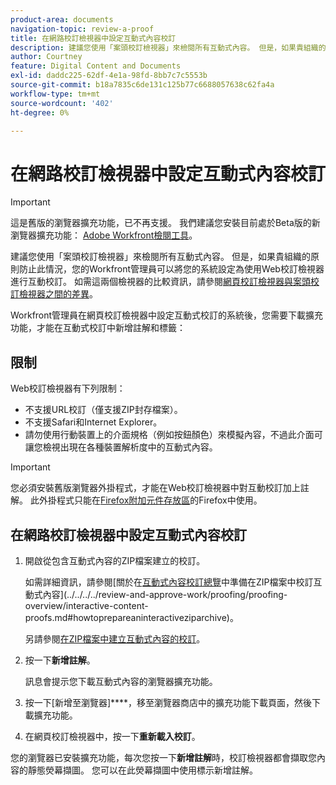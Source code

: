 ```yaml
---
product-area: documents
navigation-topic: review-a-proof
title: 在網路校訂檢視器中設定互動式內容校訂
description: 建議您使用「案頭校訂檢視器」來檢閱所有互動式內容。 但是，如果貴組織的原則防止此情況，您的Workfront管理員可以將您的系統設定為使用Web校訂檢視器進行互動校訂。 如需這兩個檢視器的比較資訊，請參閱網頁校訂檢視器與案頭校訂檢視器之間的差異概述。
author: Courtney
feature: Digital Content and Documents
exl-id: daddc225-62df-4e1a-98fd-8bb7c7c5553b
source-git-commit: b18a7835c6de131c125b77c6688057638c62fa4a
workflow-type: tm+mt
source-wordcount: '402'
ht-degree: 0%

---
```


# 在網路校訂檢視器中設定互動式內容校訂

>[!IMPORTANT]
>
>這是舊版的瀏覽器擴充功能，已不再支援。 我們建議您安裝目前處於Beta版的新瀏覽器擴充功能： [Adobe Workfront檢閱工具](/help/quicksilver/review-and-approve-work/proofing/reviewing-proofs-within-workfront/review-a-proof/review-proof-in-web-viewer-extension.md)。


建議您使用「案頭校訂檢視器」來檢閱所有互動式內容。 但是，如果貴組織的原則防止此情況，您的Workfront管理員可以將您的系統設定為使用Web校訂檢視器進行互動校訂。 如需這兩個檢視器的比較資訊，請參閱[網頁校訂檢視器與案頭校訂檢視器之間的差異](../../../../review-and-approve-work/proofing/proofing-overview/understand-differences-between-web-viewer.md)。

Workfront管理員在網頁校訂檢視器中設定互動式校訂的系統後，您需要下載擴充功能，才能在互動式校訂中新增註解和標籤：

## 限制

Web校訂檢視器有下列限制：

* 不支援URL校訂（僅支援ZIP封存檔案）。
* 不支援Safari和Internet Explorer。
* 請勿使用行動裝置上的介面規格（例如按鈕顏色）來模擬內容，不過此介面可讓您檢視出現在各種裝置解析度中的互動式內容。

>[!IMPORTANT]
>
>您必須安裝舊版瀏覽器外掛程式，才能在Web校訂檢視器中對互動校訂加上註解。 此外掛程式只能在[Firefox附加元件存放區](https://addons.mozilla.org/en-US/firefox/addon/proofhq-rich-media-review/)的Firefox中使用。

## 在網路校訂檢視器中設定互動式內容校訂

1. 開啟從包含互動式內容的ZIP檔案建立的校訂。

   如需詳細資訊，請參閱[關於在[互動式內容校訂總覽](../../../../review-and-approve-work/proofing/proofing-overview/interactive-content-proofs.md)中準備在ZIP檔案中校訂互動式內容](../../../../review-and-approve-work/proofing/proofing-overview/interactive-content-proofs.md#howtoprepareaninteractiveziparchive)。

   另請參閱[在ZIP檔案中建立互動式內容的校訂](../../../../review-and-approve-work/proofing/creating-proofs-within-workfront/generate-proof-interactive-content.md)。

1. 按一下&#x200B;**新增註解**。

   訊息會提示您下載互動式內容的瀏覽器擴充功能。

1. 按一下[新增至瀏覽器]****，移至瀏覽器商店中的擴充功能下載頁面，然後下載擴充功能。
1. 在網頁校訂檢視器中，按一下&#x200B;**重新載入校訂**。

您的瀏覽器已安裝擴充功能，每次您按一下&#x200B;**新增註解**&#x200B;時，校訂檢視器都會擷取您內容的靜態熒幕擷圖。 您可以在此熒幕擷圖中使用標示新增註解。
